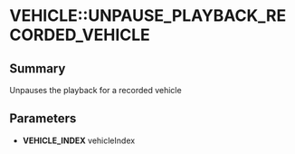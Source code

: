# VEHICLE::UNPAUSE_PLAYBACK_RECORDED_VEHICLE

## Summary
Unpauses the playback for a recorded vehicle

## Parameters
* **VEHICLE_INDEX** vehicleIndex
